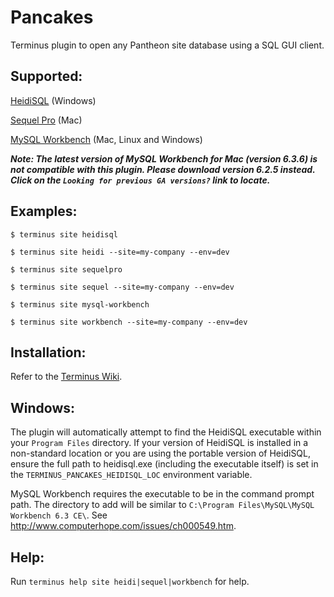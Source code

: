 # Pancakes

Terminus plugin to open any Pantheon site database using a SQL GUI client.

## Supported:
[HeidiSQL](http://www.heidisql.com/) (Windows)

[Sequel Pro](http://www.sequelpro.com/) (Mac)

[MySQL Workbench](https://dev.mysql.com/downloads/workbench/) (Mac, Linux and Windows)

**_Note: The latest version of MySQL Workbench for Mac (version 6.3.6) is not compatible with this plugin.
Please download version 6.2.5 instead.  Click on the `Looking for previous GA versions?` link to locate._**

## Examples:
`$ terminus site heidisql`

`$ terminus site heidi --site=my-company --env=dev`

`$ terminus site sequelpro`

`$ terminus site sequel --site=my-company --env=dev`

`$ terminus site mysql-workbench`

`$ terminus site workbench --site=my-company --env=dev`

## Installation:
Refer to the [Terminus Wiki](https://github.com/pantheon-systems/terminus/wiki/Plugins).

## Windows:
The plugin will automatically attempt to find the HeidiSQL executable within your `Program Files` directory.  If your version of HeidiSQL is installed in a non-standard location or you are using the portable version of HeidiSQL, ensure the full path to heidisql.exe (including the executable itself) is set in the `TERMINUS_PANCAKES_HEIDISQL_LOC` environment variable.

MySQL Workbench requires the executable to be in the command prompt path.  The directory to add will be similar to `C:\Program Files\MySQL\MySQL Workbench 6.3 CE\`. See http://www.computerhope.com/issues/ch000549.htm.

## Help:
Run `terminus help site heidi|sequel|workbench` for help.
